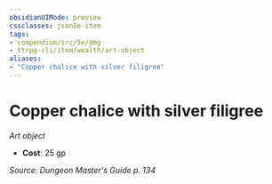 ```yaml
---
obsidianUIMode: preview
cssclasses: json5e-item
tags:
- compendium/src/5e/dmg
- ttrpg-cli/item/wealth/art-object
aliases: 
- "Copper chalice with silver filigree"
---
```

# Copper chalice with silver filigree
*Art object*  

- **Cost**: 25 gp

*Source: Dungeon Master's Guide p. 134*